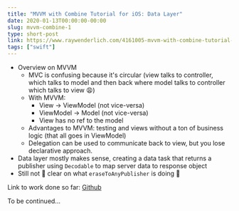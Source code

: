 ```yaml
---
title: "MVVM with Combine Tutorial for iOS: Data Layer"
date: 2020-01-13T00:00:00-00:00
slug: mvvm-combine-1
type: short-post
link: https://www.raywenderlich.com/4161005-mvvm-with-combine-tutorial-for-ios
tags: ["swift"]
---
```


* Overview on MVVM
    * MVC is confusing because it's circular (view talks to controller, which talks to model and then back where model talks to controller which talks to view 😩)
    * With MVVM:
        * View -> ViewModel (not vice-versa)
        * ViewModel -> Model (not vice-versa)
        * View has no ref to the model
    * Advantages to MVVM: testing and views without a ton of business logic (that all goes in ViewModel)
    * Delegation can be used to communicate back to view, but you lose declarative approach.
* Data layer mostly makes sense, creating a data task that returns a publisher using `Decodable` to map server data to response object
* Still not 💯 clear on what `eraseToAnyPublisher` is doing 🤔

Link to work done so far: [Github](https://github.com/help-debug-examples/RWTutorial-CombineWeatherApp/tree/757f00c4c13bb974cd814d08bcd765d4fc317d24)

To be continued...